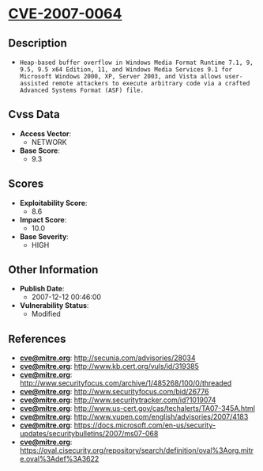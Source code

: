 
# [CVE-2007-0064](https://cve.mitre.org/cgi-bin/cvename.cgi?name=CVE-2007-0064)

## Description

- `Heap-based buffer overflow in Windows Media Format Runtime 7.1, 9, 9.5, 9.5 x64 Edition, 11, and Windows Media Services 9.1 for Microsoft Windows 2000, XP, Server 2003, and Vista allows user-assisted remote attackers to execute arbitrary code via a crafted Advanced Systems Format (ASF) file.`

## Cvss Data

- **Access Vector**:
  - NETWORK
- **Base Score**:
  - 9.3

## Scores

- **Exploitability Score**:
  - 8.6
- **Impact Score**:
  - 10.0
- **Base Severity**:
  - HIGH

## Other Information

- **Publish Date**:
  - 2007-12-12 00:46:00
- **Vulnerability Status**:
  - Modified

## References

- **cve@mitre.org**: http://secunia.com/advisories/28034
- **cve@mitre.org**: http://www.kb.cert.org/vuls/id/319385
- **cve@mitre.org**: http://www.securityfocus.com/archive/1/485268/100/0/threaded
- **cve@mitre.org**: http://www.securityfocus.com/bid/26776
- **cve@mitre.org**: http://www.securitytracker.com/id?1019074
- **cve@mitre.org**: http://www.us-cert.gov/cas/techalerts/TA07-345A.html
- **cve@mitre.org**: http://www.vupen.com/english/advisories/2007/4183
- **cve@mitre.org**: https://docs.microsoft.com/en-us/security-updates/securitybulletins/2007/ms07-068
- **cve@mitre.org**: https://oval.cisecurity.org/repository/search/definition/oval%3Aorg.mitre.oval%3Adef%3A3622
